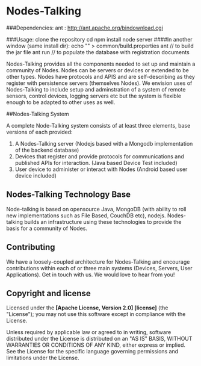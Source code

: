 # Nodes-Talking

###Dependencies:
    ant : http://ant.apache.org/bindownload.cgi

###Usage:
            clone the repository
            cd <install dir>
            npm install
            node server
####In another window (same install dir):
            echo "<your jdk home>" > common/build.properties
            ant // to build the jar file
            ant run // to populate the database with registration documents

Nodes-Talking provides all the components needed to set up and maintain a community of Nodes. Nodes can be servers or devices or extended to be other types.  Nodes have protocols and APIS and are self-describing as they register with persistence servers (themselves Nodes).  We envision uses of Nodes-Talking to include setup and adminstration of a system of remote sensors, control devices, logging servers etc but the system is flexible enough to be adapted to other uses as well.

##Nodes-Talking System

A complete Node-Talking system consists of at least three elements, base versions of each provided:

1. A Nodes-Talking server (Nodejs based with a Mongodb implementation of the backend database)
2. Devices that register and provide protocols for communications and published APIs for interaction. (Java based Device Test included)
3. User device to administer or interact with Nodes (Android based user device included)

## Nodes-Talking Technology Base

Node-talking is based on opensource Java, MongoDB (with ability to roll new implementations such as File Based, CouchDB etc), nodejs.  Nodes-talking builds an infrastructure using these technologies to provide the basis for a community of Nodes.

## Contributing

We have a loosely-coupled architecture for Nodes-Talking and encourage  contributions within each of or three main systems (Devices, Servers, User Applications). Get in touch with us. We would love to hear from you!


## Copyright and license


Licensed under the **[Apache License, Version 2.0] [license]** (the "License");
you may not use this software except in compliance with the License.

Unless required by applicable law or agreed to in writing, software
distributed under the License is distributed on an "AS IS" BASIS,
WITHOUT WARRANTIES OR CONDITIONS OF ANY KIND, either express or implied.
See the License for the specific language governing permissions and
limitations under the License.


